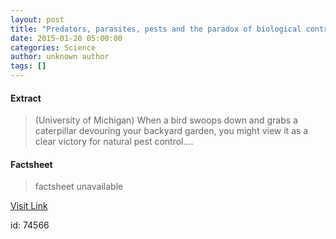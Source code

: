 ```yaml
---
layout: post
title: "Predators, parasites, pests and the paradox of biological control"
date: 2015-01-20 05:00:00
categories: Science
author: unknown author
tags: []
---
```



#### Extract
>(University of Michigan) When a bird swoops down and grabs a caterpillar devouring your backyard garden, you might view it as a clear victory for natural pest control....

#### Factsheet
>factsheet unavailable

[Visit Link](http://www.eurekalert.org/pub_releases/2015-01/uom-ppp011415.php)

id:   74566


